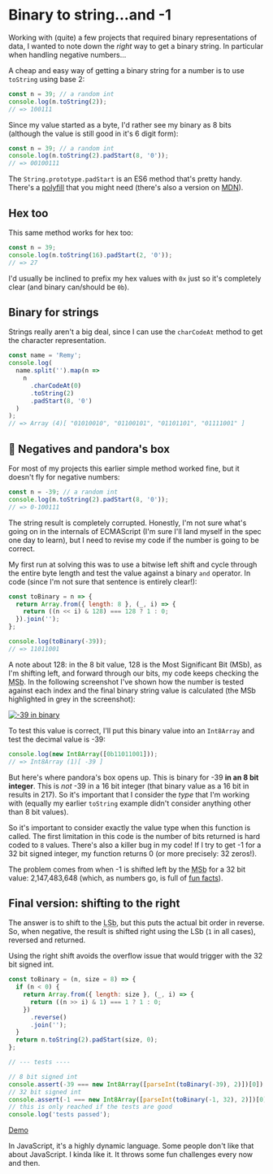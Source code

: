 # Binary to string…and -1

Working with (quite) a few projects that required binary representations of
data, I wanted to note down the _right_ way to get a binary string. In
particular when handling negative numbers…

<!--more-->

A cheap and easy way of getting a binary string for a number is to use
`toString` using base 2:

```js
const n = 39; // a random int
console.log(n.toString(2));
// => 100111
```

Since my value started as a byte, I'd rather see my binary as 8 bits (although
the value is still good in it's 6 digit form):

```js
const n = 39; // a random int
console.log(n.toString(2).padStart(8, '0'));
// => 00100111
```

The `String.prototype.padStart` is an ES6 method that's pretty handy. There's a
[polyfill](https://cdn.polyfill.io/v2/polyfill.js?features=String.prototype.padStart|always)
that you might need (there's also a version on
[MDN](https://developer.mozilla.org/en-US/docs/Web/JavaScript/Reference/Global_Objects/String/padStart#Polyfill)).

## Hex too

This same method works for hex too:

```js
const n = 39;
console.log(n.toString(16).padStart(2, '0'));
// => 27
```

I'd usually be inclined to prefix my hex values with `0x` just so it's
completely clear (and binary can/should be `0b`).

## Binary for strings

Strings really aren't a big deal, since I can use the `charCodeAt` method to get
the character representation.

```js
const name = 'Remy';
console.log(
  name.split('').map(n =>
    n
      .charCodeAt(0)
      .toString(2)
      .padStart(8, '0')
  )
);
// => Array (4)[ "01010010", "01100101", "01101101", "01111001" ]
```

## 🚨 Negatives and pandora's box

For most of my projects this earlier simple method worked fine, but it doesn't
fly for negative numbers:

```js
const n = -39; // a random int
console.log(n.toString(2).padStart(8, '0'));
// => 0-100111
```

The string result is completely corrupted. Honestly, I'm not sure what's going
on in the internals of ECMAScript (I'm sure I'll land myself in the spec one day
to learn), but I need to revise my code if the number is going to be correct.

My first run at solving this was to use a bitwise left shift and cycle through
the entire byte length and test the value against a binary `and` operator. In
code (since I'm not sure that sentence is entirely clear!):

```js
const toBinary = n => {
  return Array.from({ length: 8 }, (_, i) => {
    return ((n << i) & 128) === 128 ? 1 : 0;
  }).join('');
};

console.log(toBinary(-39));
// => 11011001
```

A note about 128: in the 8 bit value, 128 is the Most Significant Bit (MSb), as
I'm shifting left, and forward through our bits, my code keeps checking the
<abbr title="Most Significant Bit">MSb</abbr>. In the following screenshot I've
shown how the number is tested against each index and the final binary string
value is calculated (the MSb highlighted in grey in the screenshot):

[![-39 in binary](/images/negative-39.gif)](https://bitcalc.isthe.link)

To test this value is correct, I'll put this binary value into an `Int8Array`
and test the decimal value is -39:

```js
console.log(new Int8Array([0b11011001]));
// => Int8Array (1)[ -39 ]
```

But here's where pandora's box opens up. This is binary for -39 **in an 8 bit
integer**. This is _not_ -39 in a 16 bit integer (that binary value as a 16 bit
in results in 217). So it's important that I consider the _type_ that I'm
working with (equally my earlier `toString` example didn't consider anything
other than 8 bit values).

So it's important to consider exactly the value type when this function is
called. The first limitation in this code is the number of bits returned is hard
coded to `8` values. There's also a killer bug in my code! If I try to get -1
for a 32 bit signed integer, my function returns 0 (or more precisely: 32
zeros!).

The problem comes from when -1 is shifted left by the
<abbr title="Most Significant Bit">MSb</abbr> for a 32 bit value: 2,147,483,648
(which, as numbers go, is full of
[fun facts](https://en.m.wikipedia.org/wiki/2,147,483,647)).

## Final version: shifting to the right

The answer is to shift to the <abbr title="Least Significant Bit">LSb</abbr>,
but this puts the actual bit order in reverse. So, when negative, the result is
shifted right using the LSb (`1` in all cases), reversed and returned.

Using the right shift avoids the overflow issue that would trigger with the 32
bit signed int.

```js
const toBinary = (n, size = 8) => {
  if (n < 0) {
    return Array.from({ length: size }, (_, i) => {
      return ((n >> i) & 1) === 1 ? 1 : 0;
    })
      .reverse()
      .join('');
  }
  return n.toString(2).padStart(size, 0);
};

// --- tests ----

// 8 bit signed int
console.assert(-39 === new Int8Array([parseInt(toBinary(-39), 2)])[0]);
// 32 bit signed int
console.assert(-1 === new Int8Array([parseInt(toBinary(-1, 32), 2)])[0]);
// this is only reached if the tests are good
console.log('tests passed');
```

[Demo](https://jsbin.com/fezevey/edit?js,console)

In JavaScript, it's a highly dynamic language. Some people don't like that about
JavaScript. I kinda like it. It throws some fun challenges every now and then.
